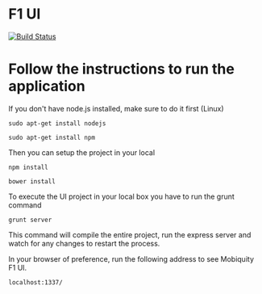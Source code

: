 # F1 UI
  [![Build Status](https://travis-ci.org/JeanEspindola/SPA.svg?branch=master)](https://travis-ci.org/JeanEspindola/SPA)
# Follow the instructions to run the application

  If you don't have node.js installed, make sure to do it first (Linux)
  ```
  sudo apt-get install nodejs
  ```
  ```
  sudo apt-get install npm
  ```

  Then you can setup the project in your local

  ```
  npm install
  ```
  ```
  bower install
  ```

  To execute the UI project in your local box you have to run the grunt command
  
  ```
  grunt server
  ```
  
  This command will compile the entire project, run the express server
  and watch for any changes to restart the process.

  In your browser of preference, run the following address to see Mobiquity F1 UI.
  ```
  localhost:1337/
  ```